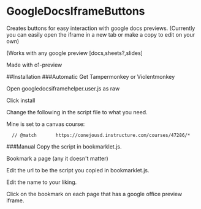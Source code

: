 # GoogleDocsIframeButtons
Creates buttons for easy interaction with google docs previews. (Currently you can easily open the iframe in a new tab or make a copy to edit on your own)

(Works with any google preview [docs,sheets?,slides]

Made with o1-preview

##Installation
###Automatic
Get Tampermonkey or Violentmonkey

Open googledocsiframehelper.user.js as raw

Click install

Change the following in the script file to what you need.

Mine is set to a canvas course:
```
  // @match       https://conejousd.instructure.com/courses/47286/*
```
###Manual
Copy the script in bookmarklet.js.

Bookmark a page (any it doesn't matter)

Edit the url to be the script you copied in bookmarklet.js.

Edit the name to your liking.

Click on the bookmark on each page that has a google office preview iframe.
